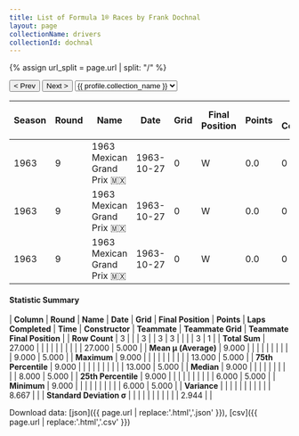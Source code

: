 ```yaml
---
title: List of Formula 1® Races by Frank Dochnal
layout: page
collectionName: drivers
collectionId: dochnal
---
```


{% assign url_split = page.url | split: "/" %}
<div id="collection-navigation">
<button onclick="selector.options[selector.selectedIndex-1].value && (window.location = selector.options[selector.selectedIndex-1].value);">&lt; Prev</button>
<button onclick="selector.options[selector.selectedIndex+1].value && (window.location = selector.options[selector.selectedIndex+1].value);">Next &gt;</button>
<select id="selector" onchange="this.options[this.selectedIndex].value && (window.location = this.options[this.selectedIndex].value);">
  {% for collectionId in site.data[page.collectionName].refs %}
    {% if collectionId == page.collectionId %}
      {% assign selected = "selected" %}
    {% else %}
      {% assign selected = "" %}
    {% endif %}
    {% assign profile = site.data[page.collectionName][collectionId].profile %}
    <option value="/f1/{{ page.collectionName }}/{{ collectionId }}/{{ url_split[4] }}" {{ selected }}>{{ profile.collection_name }}</option>
  {% endfor %}
</select>
</div>

| Season | Round | Name | Date | Grid | Final Position | Points | Laps Completed | Time | Constructor | Teammate | Teammate Grid | Teammate Final Position |
|--|--|--|--|--|--|--|--|--|--|--|--|--|
| 1963 | 9 | 1963 Mexican Grand Prix 🇲🇽 | 1963-10-27 | 0 | W | 0.0 | 0 |   | Cooper-Climax 🇬🇧 | [Jo Bonnier 🇸🇪](/f1/drivers/bonnier) | 8 | 5 |
| 1963 | 9 | 1963 Mexican Grand Prix 🇲🇽 | 1963-10-27 | 0 | W | 0.0 | 0 |   | Cooper-Climax 🇬🇧 | [Bruce McLaren 🇳🇿](/f1/drivers/mclaren) | 6 | R |
| 1963 | 9 | 1963 Mexican Grand Prix 🇲🇽 | 1963-10-27 | 0 | W | 0.0 | 0 |   | Cooper-Climax 🇬🇧 | [Tony Maggs 🇿🇦](/f1/drivers/maggs) | 13 | R |

#### Statistic Summary

| **Column** | **Round** | **Name** | **Date** | **Grid** | **Final Position** | **Points** | **Laps Completed** | **Time** | **Constructor** | **Teammate** | **Teammate Grid** | **Teammate Final Position** |
| **Row Count** | 3 |  |  | 3 |  | 3 | 3 |  |  |  | 3 | 1 |
| **Total Sum** | 27.000 |  |  |  |  |  |  |  |  |  | 27.000 | 5.000 |
| **Mean μ (Average)** | 9.000 |  |  |  |  |  |  |  |  |  | 9.000 | 5.000 |
| **Maximum** | 9.000 |  |  |  |  |  |  |  |  |  | 13.000 | 5.000 |
| **75th Percentile** | 9.000 |  |  |  |  |  |  |  |  |  | 13.000 | 5.000 |
| **Median** | 9.000 |  |  |  |  |  |  |  |  |  | 8.000 | 5.000 |
| **25th Percentile** | 9.000 |  |  |  |  |  |  |  |  |  | 6.000 | 5.000 |
| **Minimum** | 9.000 |  |  |  |  |  |  |  |  |  | 6.000 | 5.000 |
| **Variance** |  |  |  |  |  |  |  |  |  |  | 8.667 |  |
| **Standard Deviation σ** |  |  |  |  |  |  |  |  |  |  | 2.944 |  |

Download data: [json]({{ page.url | replace:'.html','.json' }}), [csv]({{ page.url | replace:'.html','.csv' }})
